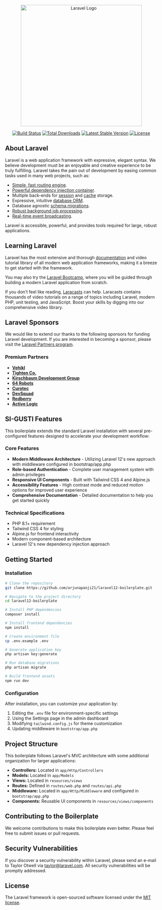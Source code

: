 <p align="center"><a href="https://laravel.com" target="_blank"><img src="https://raw.githubusercontent.com/laravel/art/master/logo-lockup/5%20SVG/2%20CMYK/1%20Full%20Color/laravel-logolockup-cmyk-red.svg" width="400" alt="Laravel Logo"></a></p>

<p align="center">
<a href="https://github.com/laravel/framework/actions"><img src="https://github.com/laravel/framework/workflows/tests/badge.svg" alt="Build Status"></a>
<a href="https://packagist.org/packages/laravel/framework"><img src="https://img.shields.io/packagist/dt/laravel/framework" alt="Total Downloads"></a>
<a href="https://packagist.org/packages/laravel/framework"><img src="https://img.shields.io/packagist/v/laravel/framework" alt="Latest Stable Version"></a>
<a href="https://packagist.org/packages/laravel/framework"><img src="https://img.shields.io/packagist/l/laravel/framework" alt="License"></a>
</p>

## About Laravel

Laravel is a web application framework with expressive, elegant syntax. We believe development must be an enjoyable and creative experience to be truly fulfilling. Laravel takes the pain out of development by easing common tasks used in many web projects, such as:

- [Simple, fast routing engine](https://laravel.com/docs/routing).
- [Powerful dependency injection container](https://laravel.com/docs/container).
- Multiple back-ends for [session](https://laravel.com/docs/session) and [cache](https://laravel.com/docs/cache) storage.
- Expressive, intuitive [database ORM](https://laravel.com/docs/eloquent).
- Database agnostic [schema migrations](https://laravel.com/docs/migrations).
- [Robust background job processing](https://laravel.com/docs/queues).
- [Real-time event broadcasting](https://laravel.com/docs/broadcasting).

Laravel is accessible, powerful, and provides tools required for large, robust applications.

## Learning Laravel

Laravel has the most extensive and thorough [documentation](https://laravel.com/docs) and video tutorial library of all modern web application frameworks, making it a breeze to get started with the framework.

You may also try the [Laravel Bootcamp](https://bootcamp.laravel.com), where you will be guided through building a modern Laravel application from scratch.

If you don't feel like reading, [Laracasts](https://laracasts.com) can help. Laracasts contains thousands of video tutorials on a range of topics including Laravel, modern PHP, unit testing, and JavaScript. Boost your skills by digging into our comprehensive video library.

## Laravel Sponsors

We would like to extend our thanks to the following sponsors for funding Laravel development. If you are interested in becoming a sponsor, please visit the [Laravel Partners program](https://partners.laravel.com).

### Premium Partners

- **[Vehikl](https://vehikl.com)**
- **[Tighten Co.](https://tighten.co)**
- **[Kirschbaum Development Group](https://kirschbaumdevelopment.com)**
- **[64 Robots](https://64robots.com)**
- **[Curotec](https://www.curotec.com/services/technologies/laravel)**
- **[DevSquad](https://devsquad.com/hire-laravel-developers)**
- **[Redberry](https://redberry.international/laravel-development)**
- **[Active Logic](https://activelogic.com)**

## SI-GUSTI Features

This boilerplate extends the standard Laravel installation with several pre-configured features designed to accelerate your development workflow:

### Core Features

- **Modern Middleware Architecture** - Utilizing Laravel 12's new approach with middleware configured in bootstrap/app.php
- **Role-based Authentication** - Complete user management system with admin privileges
- **Responsive UI Components** - Built with Tailwind CSS 4 and Alpine.js
- **Accessibility Features** - High contrast mode and reduced motion options for improved user experience
- **Comprehensive Documentation** - Detailed documentation to help you get started quickly

### Technical Specifications

- PHP 8.1+ requirement
- Tailwind CSS 4 for styling
- Alpine.js for frontend interactivity
- Modern component-based architecture
- Laravel 12's new dependency injection approach

## Getting Started

### Installation

```bash
# Clone the repository
git clone https://github.com/arjunapanji21/laravel12-boilerplate.git

# Navigate to the project directory
cd laravel12-boilerplate

# Install PHP dependencies
composer install

# Install frontend dependencies
npm install

# Create environment file
cp .env.example .env

# Generate application key
php artisan key:generate

# Run database migrations
php artisan migrate

# Build frontend assets
npm run dev
```

### Configuration

After installation, you can customize your application by:

1. Editing the `.env` file for environment-specific settings
2. Using the Settings page in the admin dashboard
3. Modifying `tailwind.config.js` for theme customization
4. Updating middleware in `bootstrap/app.php`

## Project Structure

This boilerplate follows Laravel's MVC architecture with some additional organization for larger applications:

- **Controllers:** Located in `app/Http/Controllers`
- **Models:** Located in `app/Models`
- **Views:** Located in `resources/views`
- **Routes:** Defined in `routes/web.php` and `routes/api.php`
- **Middleware:** Located in `app/Http/Middleware` and configured in `bootstrap/app.php`
- **Components:** Reusable UI components in `resources/views/components`

## Contributing to the Boilerplate

We welcome contributions to make this boilerplate even better. Please feel free to submit issues or pull requests.

## Security Vulnerabilities

If you discover a security vulnerability within Laravel, please send an e-mail to Taylor Otwell via [taylor@laravel.com](mailto:taylor@laravel.com). All security vulnerabilities will be promptly addressed.

## License

The Laravel framework is open-sourced software licensed under the [MIT license](https://opensource.org/licenses/MIT).
